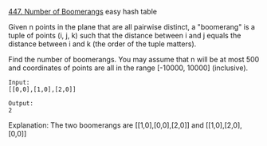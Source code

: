 [447. Number of Boomerangs](https://leetcode.com/problems/number-of-boomerangs/description/)
easy
hash table


 Given n points in the plane that are all pairwise distinct, a "boomerang" is a tuple of points (i, j, k)
 such that the distance between i and j equals the distance between i and k (the order of the tuple matters).

Find the number of boomerangs.
 You may assume that n will be at most 500 and coordinates of points are all in the range [-10000, 10000] (inclusive).

```
Input:
[[0,0],[1,0],[2,0]]

Output:
2
```

Explanation:
The two boomerangs are [[1,0],[0,0],[2,0]] and [[1,0],[2,0],[0,0]]
